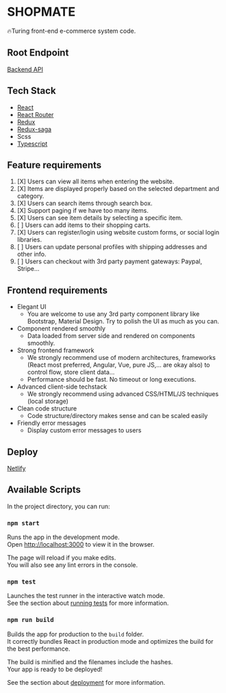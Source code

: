 # SHOPMATE
🔥Turing front-end e-commerce system code.

## Root Endpoint
[Backend API](https://backendapi.turing.com/docs/#/)

## Tech Stack
- [React](https://reactjs.org/)
- [React Router](https://www.npmjs.com/package/react-router-dom)
- [Redux](https://www.npmjs.com/package/redux)
- [Redux-saga](https://www.npmjs.com/package/redux-saga)
- Scss
- [Typescript](https://www.npmjs.com/package/typescript)

## Feature requirements
1. [X] Users can view all items when entering the website.
2. [X] Items are displayed properly based on the selected department and category.
3. [X] Users can search items through search box.
4. [X] Support paging if we have too many items.
5. [X] Users can see item details by selecting a specific item.
6. [ ] Users can add items to their shopping carts.
7. [X] Users can register/login using website custom forms, or social login libraries.
8. [ ] Users can update personal profiles with shipping addresses and other info.
9. [ ] Users can checkout with 3rd party payment gateways: Paypal, Stripe…


## Frontend requirements
  * Elegant UI
    - You are welcome to use any 3rd party component library like Bootstrap, Material Design. Try to polish the UI as much as you can.
  * Component rendered smoothly
    - Data loaded from server side and rendered on components smoothly.
  * Strong frontend framework
    - We strongly recommend use of modern architectures, frameworks (React most preferred, Angular, Vue, pure JS,... are okay also) to control flow, store client data…
    - Performance should be fast. No timeout or long executions.
  * Advanced client-side techstack
    - We strongly recommend using advanced CSS/HTML/JS techniques (local storage)
  * Clean code structure
    - Code structure/directory makes sense and can be scaled easily
  * Friendly error messages
    - Display custom error messages to users

## Deploy
[Netlify](https://nostalgic-kepler-363d85.netlify.com/)

## Available Scripts

In the project directory, you can run:

### `npm start`

Runs the app in the development mode.<br>
Open [http://localhost:3000](http://localhost:3000) to view it in the browser.

The page will reload if you make edits.<br>
You will also see any lint errors in the console.

### `npm test`

Launches the test runner in the interactive watch mode.<br>
See the section about [running tests](https://facebook.github.io/create-react-app/docs/running-tests) for more information.

### `npm run build`

Builds the app for production to the `build` folder.<br>
It correctly bundles React in production mode and optimizes the build for the best performance.

The build is minified and the filenames include the hashes.<br>
Your app is ready to be deployed!

See the section about [deployment](https://facebook.github.io/create-react-app/docs/deployment) for more information.